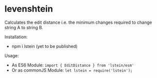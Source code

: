# levenshtein
Calculates the edit distance i.e. the minimum changes required to change string A to string B.

Installation:

* npm i lstein (yet to be published)

Usage:
* As ES6 Module:
```import { EditDistance } from 'lstein/esm'```
* Or as commonJS Module:
```let lstein = require('lstein');```
